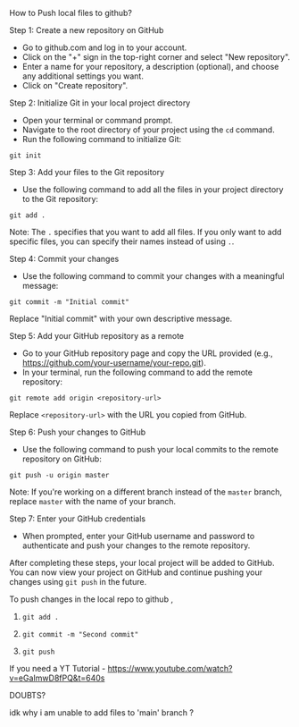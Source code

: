 How to Push local files to github?


Step 1: Create a new repository on GitHub
- Go to github.com and log in to your account.
- Click on the "+" sign in the top-right corner and select "New repository".
- Enter a name for your repository, a description (optional), and choose any additional settings you want.
- Click on "Create repository".

Step 2: Initialize Git in your local project directory
- Open your terminal or command prompt.
- Navigate to the root directory of your project using the `cd` command.
- Run the following command to initialize Git:
```
git init
```

Step 3: Add your files to the Git repository
- Use the following command to add all the files in your project directory to the Git repository:
```
git add .
```
Note: The `.` specifies that you want to add all files. If you only want to add specific files, you can specify their names instead of using `.`.

Step 4: Commit your changes
- Use the following command to commit your changes with a meaningful message:
```
git commit -m "Initial commit"
```
Replace "Initial commit" with your own descriptive message.

Step 5: Add your GitHub repository as a remote
- Go to your GitHub repository page and copy the URL provided (e.g., https://github.com/your-username/your-repo.git).
- In your terminal, run the following command to add the remote repository:
```
git remote add origin <repository-url>
```
Replace `<repository-url>` with the URL you copied from GitHub.

Step 6: Push your changes to GitHub
- Use the following command to push your local commits to the remote repository on GitHub:
```
git push -u origin master
```
Note: If you're working on a different branch instead of the `master` branch, replace `master` with the name of your branch.

Step 7: Enter your GitHub credentials
- When prompted, enter your GitHub username and password to authenticate and push your changes to the remote repository.

After completing these steps, your local project will be added to GitHub. You can now view your project on GitHub and continue pushing your changes using `git push` in the future.


To push changes in the local repo to github ,

1. ```git add . ```

2. ```git commit -m "Second commit"```

3. ```git push ```



If you need a YT Tutorial - https://www.youtube.com/watch?v=eGaImwD8fPQ&t=640s


DOUBTS?

idk why i am unable to add files to 'main' branch ?